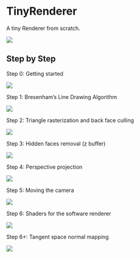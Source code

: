 # TinyRenderer
A tiny Renderer from scratch.

![](render.png)



## Step by Step

Step 0: Getting started

![](docs/step0.jpg)



Step 1: Bresenham’s Line Drawing Algorithm

![](docs/step1.jpg)



Step 2: Triangle rasterization and back face culling

![](docs/step2.jpg)



Step 3: Hidden faces removal (z buffer)

![](docs/step3.jpg)



Step 4: Perspective projection

![](docs/step4.jpg)



Step 5: Moving the camera

![](docs/step5.jpg)



Step 6: Shaders for the software renderer

![](docs/step6.jpg)



Step 6+: Tangent space normal mapping

![](docs/step6+.jpg)
